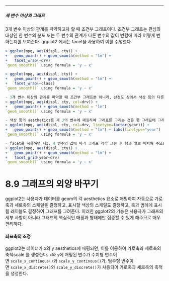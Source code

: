 ___
##### 세 변수 이상의 그래프
3개 변수 이상의 관계를 파악하고자 할 때 조건부 그래프이다. 조건부 그래프는 관심의 대상인 한 변수의 분포 또는 두 변수의 관계가 다른 변수의 값이 변함에 따라 어떻게 변하는지를 보여준다. ggplot2 에서는 facet을 사용하여 이를 수행한다.
``` R
> ggplot(mpg, aes(displ, cty)) + 
+   geom_point() + geom_smooth(method = "lm") + 
+   facet_wrap(~drv)
`geom_smooth()` using formula = 'y ~ x'

> ggplot(mpg, aes(displ, cty)) + 
+   geom_point() + geom_smooth(method = "lm") + 
+   facet_wrap(~class)
`geom_smooth()` using formula = 'y ~ x'

- 3개 변수 이상의 관계를 파악할 때 조건부 그래프뿐 아니라, 산점도 상에서 색상 등의 다른 aethetics를 사용하여 제 3의 변수의 영향을 살펴볼 수도 있다.
> ggplot(mpg, aes(displ, cty, col=drv)) +
+   geom_point() + geom_smooth(method = "lm")
`geom_smooth()` using formula = 'y ~ x'

- 색상 등의 aesthetics를 제 3의 변수에 매핑하여 그래프를 그리는 것은 한 그래프에 그래프가 모두 함께 표시되어 비교가 쉬운 장점이 있다. 그러나 제 3의 변수가 여러 값을 가지거나 제3, 4, 5의 변수들이 관심있는 두 변수에 영향을 미치는 것을 살펴보려면 너무 그래프가 복잡해서 파악이 어려운 단점이 있다.
> ggplot(mpg, aes(displ, cty, col=drv, linetype=factor(year))) +
+   geom_point() + geom_smooth(method = "lm") + labs(linetype="year")
`geom_smooth()` using formula = 'y ~ x'

- facet을 사용하면 제3, 4 변수의 값에 따라 그래프 각각 그린 후 행과 열로 배치해 주므로 그래프를 좀 더 체계적으로 비교해 볼 수 있다.
> ggplot(mpg, aes(displ, cty)) + 
+   geom_point() + geom_smooth(method = "lm") +
+   facet_grid(year~drv)
`geom_smooth()` using formula = 'y ~ x'
```


# 8.9 그래프의 외양 바꾸기
ggplot2는 사용자가 데이터를 geom의 각 aesthetics 요소로 매핑하여 자동으로 가로축과 세로축의 스케일을 결정하고, 표시할 색상의 스케일도 결정하고, 축과 범례에 표시될 레이블도 결정하여 그래프를 그려준다. 이러한 ggplot2의 기능은 사용자가 그래프의 세부 사항이 아니라 그래프의 핵심적인 매핑과 형태에만 집중할 수 있게 해주므로 매우 편리하다.

#### 좌표축의 조정
ggplot2는 데이터가 x와 y aesthetics에 매핑되면, 이를 이용하여 가로축과 세로축의 축척scale 를 생성한다. `x`와 `y`에 매핑된 변수가 수치형 변수이면 `scale_x_continous()`와 `scale_y_continous()`가, 범주형 변수이면 `scale_x_discrete()`와 `scale_y_discrete()`가 사용되어 가로축과 세로축의 축척을 생성한다.
